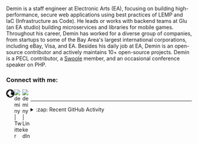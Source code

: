 Demin is a staff engineer at Electronic Arts (EA), focusing on building high-performance, secure web applications using best practices of LEMP and IaC (Infrastructure as Code). He leads or works with backend teams at Glu (an EA studio) building microservices and libraries for mobile games. Throughout his career, Demin has worked for a diverse group of companies, from startups to some of the Bay Area's largest international corporations, including eBay, Visa, and EA. Besides his daily job at EA, Demin is an open-source contributor and actively maintains 10+ open-source projects. Demin is a PECL contributor, a [Swoole](https://github.com/swoole) member, and an occasional conference speaker on PHP.

### Connect with me:

[<img align="left" alt="https://deminy.in" width="22px" src="https://raw.githubusercontent.com/iconic/open-iconic/master/svg/globe.svg" />][website]
[<img align="left" alt="deminy | Twitter" width="22px" src="https://cdn.jsdelivr.net/npm/simple-icons@v3/icons/twitter.svg" />][twitter]
[<img align="left" alt="deminy | LinkedIn" width="22px" src="https://cdn.jsdelivr.net/npm/simple-icons@v3/icons/linkedin.svg" />][linkedin]

<br />

[website]: https://deminy.in
[linkedin]: https://www.linkedin.com/in/deminy
[twitter]: https://twitter.com/deminy

---

<details>
  <summary>:zap: Recent GitHub Activity</summary>

<!--START_SECTION:activity-->
1. ❗ Opened issue [#23](https://github.com/Crowdstar/couchbase3/issues/23) in [Crowdstar/couchbase3](https://github.com/Crowdstar/couchbase3)
2. 🔒 Closed issue [#6](https://github.com/Crowdstar/couchbase3/issues/6) in [Crowdstar/couchbase3](https://github.com/Crowdstar/couchbase3)
3. 🔒 Closed issue [#3](https://github.com/Crowdstar/couchbase3/issues/3) in [Crowdstar/couchbase3](https://github.com/Crowdstar/couchbase3)
4. ❗ Opened issue [#22](https://github.com/Crowdstar/couchbase3/issues/22) in [Crowdstar/couchbase3](https://github.com/Crowdstar/couchbase3)
5. ❗ Opened issue [#21](https://github.com/Crowdstar/couchbase3/issues/21) in [Crowdstar/couchbase3](https://github.com/Crowdstar/couchbase3)
<!--END_SECTION:activity-->

</details>
